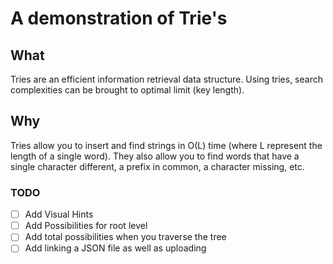 # A demonstration of Trie's
## What
Tries are an efficient information retrieval data structure. Using tries, search complexities can be brought to optimal limit (key length).

## Why
Tries allow you to insert and find strings in O(L) time (where L represent the length of a single word). They also allow you to find words that have a single character different, a prefix in common, a character missing, etc.

### TODO

- [ ] Add Visual Hints
- [ ] Add Possibilities for root level
- [ ] Add total possibilities when you traverse the tree
- [ ] Add linking a JSON file as well as uploading
